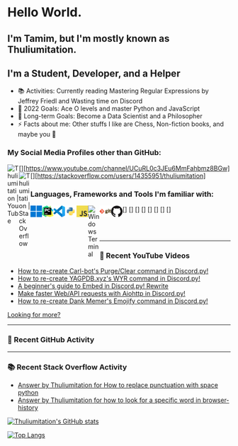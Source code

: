 # Hello World.
## I'm Tamim, but I'm mostly known as Thuliumitation. 

## I'm a Student, Developer, and a Helper

- 📚 Activities: Currently reading Mastering Regular Expressions by Jeffrey Friedl and Wasting time on Discord
- 🥅 2022 Goals: Ace O levels and master Python and JavaScript
- 🎯 Long-term Goals: Become a Data Scientist and a Philosopher
- ⚡ Facts about me: Other stuffs I like are Chess, Non-fiction books, and maybe you 🤔

### My Social Media Profiles other than GitHub:

[<img align="left" alt="Thuliumitation | YouTube" width="26px" src="https://cdn-icons-png.flaticon.com/512/1384/1384060.png" />][https://www.youtube.com/channel/UCuRL0c3JEu6MmFahbmz8BGw]
[<img align="left" alt="Thuliumitation | Stack Overflow" width="26px" src="https://cdn-icons-png.flaticon.com/512/2111/2111628.png" />][https://stackoverflow.com/users/14355951/thuliumitation]
<br />

### Languages, Frameworks and Tools I'm familiar with:

[<img align="left" alt="Windows 11" width="26px" src="https://raw.githubusercontent.com/github/explore/379d49236d826364be968345e0a085d044108cff/topics/windows/windows.png" />]
[<img align="left" alt="PyCharm" width="26px" src="https://raw.githubusercontent.com/github/explore/d8574c7bce27faa27fb879bca56dfe351ee66efd/topics/pycharm/pycharm.png" />]
[<img align="left" alt="Visual Studio Code" width="26px" src="https://raw.githubusercontent.com/github/explore/80688e429a7d4ef2fca1e82350fe8e3517d3494d/topics/visual-studio-code/visual-studio-code.png" />]
[<img align="left" alt="Python" width="26px" src="https://raw.githubusercontent.com/github/explore/80688e429a7d4ef2fca1e82350fe8e3517d3494d/topics/python/python.png" />]
[<img align="left" alt="JavaScript" width="26px" src="https://raw.githubusercontent.com/github/explore/80688e429a7d4ef2fca1e82350fe8e3517d3494d/topics/javascript/javascript.png" />]
[<img align="left" alt="Windows Terminal" width="26px" src="https://winaero.com/blog/wp-content/uploads/2019/06/WIndows-Terminal-icon.png" />]
[<img align="left" alt="Git" width="26px" src="https://raw.githubusercontent.com/github/explore/80688e429a7d4ef2fca1e82350fe8e3517d3494d/topics/git/git.png" />]
[<img align="left" alt="GitHub" width="26px" src="https://raw.githubusercontent.com/github/explore/78df643247d429f6cc873026c0622819ad797942/topics/github/github.png" />]

<br />
<br />

---

### 🎥 Recent YouTube Videos

<!-- YOUTUBE:START -->
- [How to re-create Carl-bot&#39;s Purge/Clear command in Discord.py!](https://www.youtube.com/watch?v=SkHpzyFhsZg)
- [How to re-create YAGPDB.xyz&#39;s WYR command in Discord.py!](https://www.youtube.com/watch?v=FWtRRJp6OR0)
- [A beginner&#39;s guide to Embed in Discord.py! Rewrite](https://www.youtube.com/watch?v=HQqVC1-xQSM)
- [Make faster Web/API requests with Aiohttp in Discord.py!](https://www.youtube.com/watch?v=HvoHoofwsLM)
- [How to re-create Dank Memer&#39;s Emojify command in Discord.py!](https://www.youtube.com/watch?v=cFkZHL8MtVI)
<!-- YOUTUBE:END -->

[Looking for more?](https://www.youtube.com/channel/UCuRL0c3JEu6MmFahbmz8BGw)

---

### 🍴 Recent GitHub Activity
  
<!--START_SECTION:activity-->
<!--END_SECTION:activity-->

---

### 📚 Recent Stack Overflow Activity

<!-- STACKOVERFLOW:START -->
- [Answer by Thuliumitation for How to replace punctuation with space python](https://stackoverflow.com/questions/70150389/how-to-replace-punctuation-with-space-python/70150460#70150460)
- [Answer by Thuliumitation for how to look for a specific word in browser-history](https://stackoverflow.com/questions/70149674/how-to-look-for-a-specific-word-in-browser-history/70150397#70150397)
<!-- STACKOVERFLOW:END -->

[![Thuliumitation's GitHub stats](https://github-readme-stats.vercel.app/api?username=Thuliumitation&count_private=true&show_icons=true&theme=chartreuse-dark)](https://github.com/anuraghazra/github-readme-stats)

[![Top Langs](https://github-readme-stats.vercel.app/api/top-langs/?username=Thuliumitation&layout=compact)](https://github.com/anuraghazra/github-readme-stats)